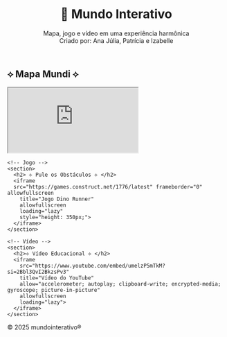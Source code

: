 
<!DOCTYPE html>
<html lang="pt-br">
<head>
  <meta charset="UTF-8" />
  <meta name="viewport" content="width=device-width, initial-scale=1" />

  <title>Página Interativa Vertical</title>
  <link href="https://cdn.jsdelivr.net/npm/bootstrap@5.3.3/dist/css/bootstrap.min.css" rel="stylesheet" />
   <link rel="stylesheet" href="style.css">
</head>
<body>

  <header>
    <h1>🌟 Mundo Interativo</h1>
    <p>Mapa, jogo e vídeo em uma experiência harmônica <br>
      Criado por: Ana Júlia, Patrícia e Izabelle
    </p>
  </header>

  <main class="container">
    <!-- Mapa -->
    <section>
      <h2>⟡ Mapa Mundi ⟡</h2>
      <iframe 
        src="https://www.google.com/maps/embed?pb=!1m18!1m12!1m3!1d3656.846742310298!2d-46.65598138459195!3d-23.576132968200154!2m3!1f0!2f0!3f0!3m2!1i1024!2i768!4f13.1!3m3!1m2!1s0x94ce59c79f331f25%3A0x1f85137f2a734e15!2sAvenida%20Paulista!5e0!3m2!1spt-BR!2sbr!4v1621447759476!5m2!1spt-BR!2sbr" 
        loading="lazy"
        allowfullscreen="" 
        referrerpolicy="no-referrer-when-downgrade">
      </iframe>
    </section>

    <!-- Jogo -->
    <section>
      <h2> ⟡ Pule os Obstáculos ⟡ </h2>
      <iframe 
      src="https://games.construct.net/1776/latest" frameborder="0" allowfullscreen
        title="Jogo Dino Runner" 
        allowfullscreen 
        loading="lazy"
        style="height: 350px;">
      </iframe>
    </section>

    <!-- Vídeo -->
    <section>
      <h2>⟡ Vídeo Educacional ⟡ </h2>
      <iframe 
        src="https://www.youtube.com/embed/umelzP5mTkM?si=2Bbl3QvI2BkzsPv3" 
        title="Vídeo do YouTube" 
        allow="accelerometer; autoplay; clipboard-write; encrypted-media; gyroscope; picture-in-picture" 
        allowfullscreen
        loading="lazy">
      </iframe>
    </section>
  </main>

  <footer>
    <p>&copy; 2025 mundointerativo®</p>
  </footer>

</body>
</html>
